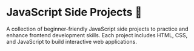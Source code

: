 # JavaScript Side Projects 🚀 <br>
A collection of beginner-friendly JavaScript side projects to practice and enhance frontend development skills.
Each project includes HTML, CSS, and JavaScript to build interactive web applications.
